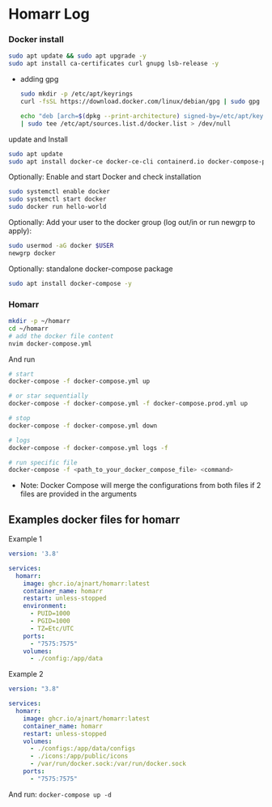 # Homarr Log

### Docker install

```sh
sudo apt update && sudo apt upgrade -y
sudo apt install ca-certificates curl gnupg lsb-release -y
```
- adding gpg

    ```sh
    sudo mkdir -p /etc/apt/keyrings
    curl -fsSL https://download.docker.com/linux/debian/gpg | sudo gpg --dearmor -o /etc/apt/keyrings/docker.gpg

    echo "deb [arch=$(dpkg --print-architecture) signed-by=/etc/apt/keyrings/docker.gpg] https://download.docker.com/linux/debian $(lsb_release -cs) stable" \
    | sudo tee /etc/apt/sources.list.d/docker.list > /dev/null
    ```

update and Install 
```sh
sudo apt update
sudo apt install docker-ce docker-ce-cli containerd.io docker-compose-plugin -y
```

Optionally: Enable and start Docker and check installation

```sh
sudo systemctl enable docker
sudo systemctl start docker
sudo docker run hello-world
```

Optionally: Add your user to the docker group (log out/in or run newgrp to apply):

```sh
sudo usermod -aG docker $USER
newgrp docker
```

Optionally: standalone docker-compose package

```sh
sudo apt install docker-compose -y
```

### Homarr

```sh
mkdir -p ~/homarr
cd ~/homarr
# add the docker file content
nvim docker-compose.yml
```
And run 
```sh
# start
docker-compose -f docker-compose.yml up

# or star sequentially
docker-compose -f docker-compose.yml -f docker-compose.prod.yml up

# stop
docker-compose -f docker-compose.yml down

# logs
docker-compose -f docker-compose.yml logs -f

# run specific file
docker-compose -f <path_to_your_docker_compose_file> <command>
```

- Note: Docker Compose will merge the configurations from both files if 2 files are provided in the arguments

## Examples docker files for homarr

Example 1

```yaml
version: '3.8'

services:
  homarr:
    image: ghcr.io/ajnart/homarr:latest
    container_name: homarr
    restart: unless-stopped
    environment:
      - PUID=1000
      - PGID=1000
      - TZ=Etc/UTC
    ports:
      - "7575:7575"
    volumes:
      - ./config:/app/data
```

Example 2

```yaml
version: "3.8"

services:
  homarr:
    image: ghcr.io/ajnart/homarr:latest
    container_name: homarr
    restart: unless-stopped
    volumes:
      - ./configs:/app/data/configs
      - ./icons:/app/public/icons
      - /var/run/docker.sock:/var/run/docker.sock
    ports:
      - "7575:7575"

```

And run: `docker-compose up -d`

